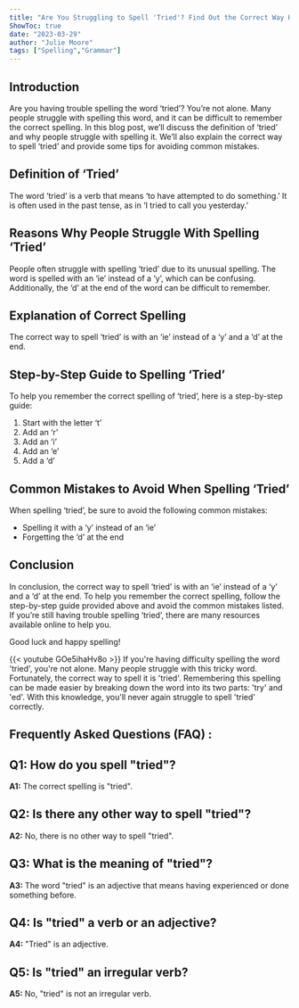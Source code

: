```yaml
---
title: "Are You Struggling to Spell 'Tried'? Find Out the Correct Way Here!"
ShowToc: true 
date: "2023-03-29"
author: "Julie Moore" 
tags: ["Spelling","Grammar"]
---
```

## Introduction
Are you having trouble spelling the word ‘tried’? You’re not alone. Many people struggle with spelling this word, and it can be difficult to remember the correct spelling. In this blog post, we’ll discuss the definition of ‘tried’ and why people struggle with spelling it. We’ll also explain the correct way to spell ‘tried’ and provide some tips for avoiding common mistakes. 

## Definition of ‘Tried’
The word ‘tried’ is a verb that means ‘to have attempted to do something.’ It is often used in the past tense, as in ‘I tried to call you yesterday.’ 

## Reasons Why People Struggle With Spelling ‘Tried’
People often struggle with spelling ‘tried’ due to its unusual spelling. The word is spelled with an ‘ie’ instead of a ‘y’, which can be confusing. Additionally, the ‘d’ at the end of the word can be difficult to remember. 

## Explanation of Correct Spelling
The correct way to spell ‘tried’ is with an ‘ie’ instead of a ‘y’ and a ‘d’ at the end. 

## Step-by-Step Guide to Spelling ‘Tried’
To help you remember the correct spelling of ‘tried’, here is a step-by-step guide: 
1. Start with the letter ‘t’ 
2. Add an ‘r’ 
3. Add an ‘i’ 
4. Add an ‘e’ 
5. Add a ‘d’ 

## Common Mistakes to Avoid When Spelling ‘Tried’
When spelling ‘tried’, be sure to avoid the following common mistakes: 
- Spelling it with a ‘y’ instead of an ‘ie’ 
- Forgetting the ‘d’ at the end 

## Conclusion
In conclusion, the correct way to spell ‘tried’ is with an ‘ie’ instead of a ‘y’ and a ‘d’ at the end. To help you remember the correct spelling, follow the step-by-step guide provided above and avoid the common mistakes listed. If you’re still having trouble spelling ‘tried’, there are many resources available online to help you. 

Good luck and happy spelling!

{{< youtube GOe5ihaHv8o >}} 
If you're having difficulty spelling the word 'tried', you're not alone. Many people struggle with this tricky word. Fortunately, the correct way to spell it is 'tried'. Remembering this spelling can be made easier by breaking down the word into its two parts: 'try' and 'ed'. With this knowledge, you'll never again struggle to spell 'tried' correctly.

## Frequently Asked Questions (FAQ) :
## Q1: How do you spell "tried"?

**A1:** The correct spelling is "tried".

## Q2: Is there any other way to spell "tried"?

**A2:** No, there is no other way to spell "tried".

## Q3: What is the meaning of "tried"?

**A3:** The word "tried" is an adjective that means having experienced or done something before.

## Q4: Is "tried" a verb or an adjective?

**A4:** "Tried" is an adjective.

## Q5: Is "tried" an irregular verb?

**A5:** No, "tried" is not an irregular verb.





